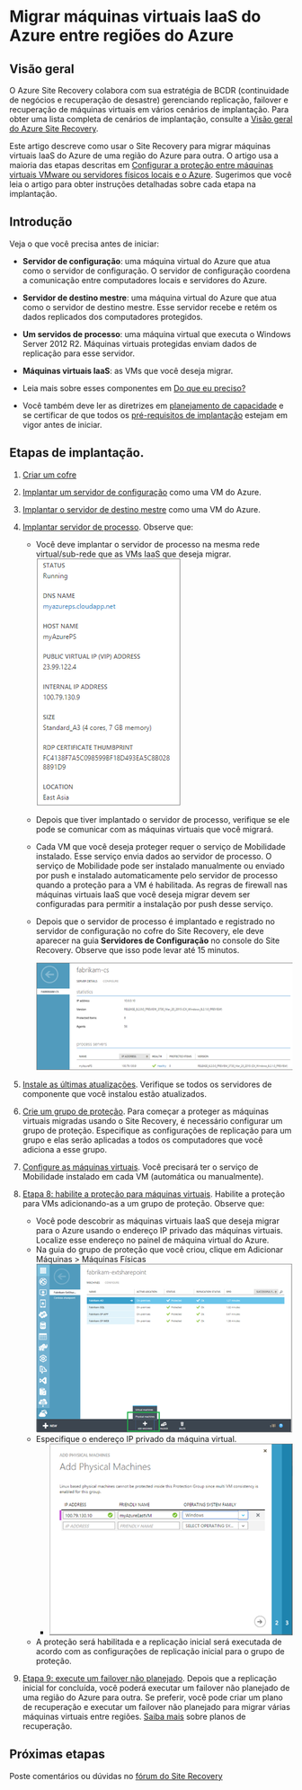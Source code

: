 <properties
	pageTitle="Migrar máquinas virtuais IaaS do Azure de uma região do Azure para outra"
	description="Use o Azure Site Recovery para migrar máquinas virtuais IaaS do Azure de uma região do Azure para outra."
	services="site-recovery"
	documentationCenter=""
	authors="rayne-wiselman"
	manager="jwhit"
	editor="tysonn"/>

<tags
	ms.service="site-recovery"
	ms.workload="backup-recovery"
	ms.tgt_pltfrm="na"
	ms.devlang="na"
	ms.topic="article"
	ms.date="08/26/2015"
	ms.author="raynew"/>

#  Migrar máquinas virtuais IaaS do Azure entre regiões do Azure


## Visão geral

O Azure Site Recovery colabora com sua estratégia de BCDR (continuidade de negócios e recuperação de desastre) gerenciando replicação, failover e recuperação de máquinas virtuais em vários cenários de implantação. Para obter uma lista completa de cenários de implantação, consulte a [Visão geral do Azure Site Recovery](site-recovery-overview.md).

Este artigo descreve como usar o Site Recovery para migrar máquinas virtuais IaaS do Azure de uma região do Azure para outra. O artigo usa a maioria das etapas descritas em [Configurar a proteção entre máquinas virtuais VMware ou servidores físicos locais e o Azure](site-recovery-vmware-to-azure.md). Sugerimos que você leia o artigo para obter instruções detalhadas sobre cada etapa na implantação.

## Introdução

Veja o que você precisa antes de iniciar:

- **Servidor de configuração**: uma máquina virtual do Azure que atua como o servidor de configuração. O servidor de configuração coordena a comunicação entre computadores locais e servidores do Azure.
- **Servidor de destino mestre**: uma máquina virtual do Azure que atua como o servidor de destino mestre. Esse servidor recebe e retém os dados replicados dos computadores protegidos.
- **Um servidos de processo**: uma máquina virtual que executa o Windows Server 2012 R2. Máquinas virtuais protegidas enviam dados de replicação para esse servidor.
- **Máquinas virtuais IaaS**: as VMs que você deseja migrar.

- Leia mais sobre esses componentes em [Do que eu preciso?](site-recovery-vmware-to-azure.md#what-do-i-need)
- Você também deve ler as diretrizes em [planejamento de capacidade](site-recovery-vmware-to-azure.md#capacity-planning) e se certificar de que todos os [pré-requisitos de implantação](site-recovery-vmware-to-azure.md#before-you-start) estejam em vigor antes de iniciar.

## Etapas de implantação.

1. [Criar um cofre](site-recovery-vmware-to-azure.md/#step-1-create-a-vault)
2. [Implantar um servidor de configuração](site-recovery-vmware-to-azure.md#step-2-deploy-a-configuration-server) como uma VM do Azure.
3. [Implantar o servidor de destino mestre](site-recovery-vmware-to-azure.md#step-2-deploy-a-configuration-server) como uma VM do Azure.
4. [Implantar servidor de processo](site-recovery-vmware-to-azure.md#step-4-deploy-the-on-premises-process-server). Observe que:

	- Você deve implantar o servidor de processo na mesma rede virtual/sub-rede que as VMs IaaS que deseja migrar. ![VMs IaaS](./media/site-recovery-migrate-azure-to-azure/ASR_MigrateAzure1.png)

	- Depois que tiver implantado o servidor de processo, verifique se ele pode se comunicar com as máquinas virtuais que você migrará.
	- Cada VM que você deseja proteger requer o serviço de Mobilidade instalado. Esse serviço envia dados ao servidor de processo. O serviço de Mobilidade pode ser instalado manualmente ou enviado por push e instalado automaticamente pelo servidor de processo quando a proteção para a VM é habilitada. As regras de firewall nas máquinas virtuais IaaS que você deseja migrar devem ser configuradas para permitir a instalação por push desse serviço. 

	- Depois que o servidor de processo é implantado e registrado no servidor de configuração no cofre do Site Recovery, ele deve aparecer na guia **Servidores de Configuração** no console do Site Recovery. Observe que isso pode levar até 15 minutos.
	
		![servidor de processo](./media/site-recovery-migrate-azure-to-azure/ASR_MigrateAzure2.png)

5. [Instale as últimas atualizações](site-recovery-vmware-to-azure.md#step-5-install-latest-updates). Verifique se todos os servidores de componente que você instalou estão atualizados.
6. [Crie um grupo de proteção](site-recovery-vmware-to-azure.md#step-7-create-a-protection-group). Para começar a proteger as máquinas virtuais migradas usando o Site Recovery, é necessário configurar um grupo de proteção. Especifique as configurações de replicação para um grupo e elas serão aplicadas a todos os computadores que você adiciona a esse grupo. 
7. [Configure as máquinas virtuais](site-recovery-vmware-to-azure.md#step-8-set-up-machines-you-want-to-protect). Você precisará ter o serviço de Mobilidade instalado em cada VM (automática ou manualmente).
8. [Etapa 8: habilite a proteção para máquinas virtuais](site-recovery-vmware-to-azure.md#step-9-enable-protection). Habilite a proteção para VMs adicionando-as a um grupo de proteção. Observe que:

	- Você pode descobrir as máquinas virtuais IaaS que deseja migrar para o Azure usando o endereço IP privado das máquinas virtuais. Localize esse endereço no painel de máquina virtual do Azure.
	-  Na guia do grupo de proteção que você criou, clique em Adicionar Máquinas > Máquinas Físicas ![Descoberta de EC2](./media/site-recovery-migrate-azure-to-azure/ASR_MigrateAzure3.png)
	- Especifique o endereço IP privado da máquina virtual.
		- ![Descoberta de EC2](./media/site-recovery-migrate-azure-to-azure/ASR_MigrateAzure4.png)
	- A proteção será habilitada e a replicação inicial será executada de acordo com as configurações de replicação inicial para o grupo de proteção.
9. [Etapa 9: execute um failover não planejado](site-recovery-failover.md#run-an-unplanned-failover). Depois que a replicação inicial for concluída, você poderá executar um failover não planejado de uma região do Azure para outra. Se preferir, você pode criar um plano de recuperação e executar um failover não planejado para migrar várias máquinas virtuais entre regiões. [Saiba mais](site-recovery-create-recovery-plans.md) sobre planos de recuperação.
		
## Próximas etapas

Poste comentários ou dúvidas no [fórum do Site Recovery](https://social.msdn.microsoft.com/forums/azure/home?forum=hypervrecovmgr)

<!---HONumber=August15_HO9-->